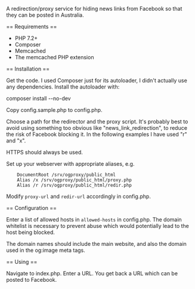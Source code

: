 A redirection/proxy service for hiding news links from Facebook so that they
can be posted in Australia.

== Requirements ==

* PHP 7.2+
* Composer
* Memcached
* The memcached PHP extension

== Installation ==

Get the code. I used Composer just for its autoloader, I didn't actually use
any dependencies. Install the autoloader with:

composer install --no-dev 

Copy config.sample.php to config.php.

Choose a path for the redirector and the proxy script. It's probably best to
avoid using something too obvious like "news_link_redirection", to reduce the
risk of Facebook blocking it. In the following examples I have used "r" and
"x".

HTTPS should always be used.

Set up your webserver with appropriate aliases, e.g.

```
	DocumentRoot /srv/ogproxy/public_html
	Alias /x /srv/ogproxy/public_html/proxy.php
	Alias /r /srv/ogproxy/public_html/redir.php
```

Modify `proxy-url` and `redir-url` accordingly in config.php.

== Configuration ==

Enter a list of allowed hosts in `allowed-hosts` in config.php. The domain
whitelist is necessary to prevent abuse which would potentially lead to the
host being blocked.

The domain names should include the main website, and also the domain used in
the og:image meta tags.

== Using ==

Navigate to index.php. Enter a URL. You get back a URL which can be posted to
Facebook.

